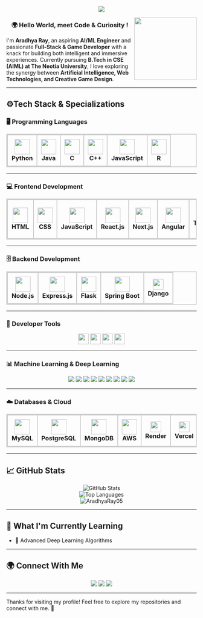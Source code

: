 <p align="center">
  <img src="https://readme-typing-svg.herokuapp.com?font=Fira+Code&weight=700&size=22&pause=500&color=833ab4&center=true&vCenter=true&width=800&lines=Aradhya+Ray+-+AIML+Enthusiast;Full-Stack+Developer;Game+Dev+Explorer;Crafting+Code+with+Intelligence+and+Imagination" />
</p>
<img align='right' src="https://media.giphy.com/media/M9gbBd9nbDrOTu1Mqx/giphy.gif" width="165">

<h3 align="center">
🌍 Hello World, meet Code & Curiosity ! 
</h3>

I'm **Aradhya Ray**, an aspiring **AI/ML Engineer** and passionate **Full-Stack & Game Developer** with a knack for building both intelligent and immersive experiences.
Currently pursuing **B.Tech in CSE (AIML) at The Neotia University**, I love exploring the synergy between **Artificial Intelligence, Web Technologies, and Creative Game Design**.

---

## ⚙️Tech Stack & Specializations 

### 🖥️ Programming Languages  

<table align="center" style="border: 2px solid #ccc; border-collapse: collapse;">
  <tr>
    <td align="center" style="border: 2px solid #ccc; padding: 10px;">
      <img src="https://skillicons.dev/icons?i=python" height="40"/><br><strong>Python</strong>
    </td>
      <td align="center" style="border: 2px solid #ccc; padding: 10px;">
      <img src="https://skillicons.dev/icons?i=java" height="40"/><br><strong>Java</strong>
    </td>
    <td align="center" style="border: 2px solid #ccc; padding: 10px;">
      <img src="https://skillicons.dev/icons?i=c" height="40"/><br><strong>C</strong>
    </td>
    <td align="center" style="border: 2px solid #ccc; padding: 10px;">
      <img src="https://skillicons.dev/icons?i=cpp" height="40"/><br><strong>C++</strong>
    </td>
    </td>
    <td align="center" style="border: 2px solid #ccc; padding: 10px;">
      <img src="https://skillicons.dev/icons?i=js" height="40"/><br><strong>JavaScript</strong>
    </td>
    <td align="center" style="border: 2px solid #ccc; padding: 10px;">
      <img src="https://skillicons.dev/icons?i=r" height="40"/><br><strong>R</strong>
    </td>
  </tr>
</table>

---
### 💻 Frontend Development

<table align="center" style="border: 2px solid #ccc; border-collapse: collapse;">
  <tr>
    <td align="center" style="border: 2px solid #ccc; padding: 10px;">
      <img src="https://skillicons.dev/icons?i=html" height="40"/><br><strong>HTML</strong>
    </td>
    <td align="center" style="border: 2px solid #ccc; padding: 10px;">
      <img src="https://skillicons.dev/icons?i=css" height="40"/><br><strong>CSS</strong>
    </td>
    <td align="center" style="border: 2px solid #ccc; padding: 10px;">
      <img src="https://skillicons.dev/icons?i=js" height="40"/><br><strong>JavaScript</strong>
    </td>
    <td align="center" style="border: 2px solid #ccc; padding: 10px;">
      <img src="https://skillicons.dev/icons?i=react" height="40"/><br><strong>React.js</strong>
    </td>
    <td align="center" style="border: 2px solid #ccc; padding: 10px;">
      <img src="https://skillicons.dev/icons?i=nextjs" height="40"/><br><strong>Next.js</strong>
    </td>
    <td align="center" style="border: 2px solid #ccc; padding: 10px;">
      <img src="https://skillicons.dev/icons?i=angular" height="40"/><br><strong>Angular</strong>
    </td>
    <td align="center" style="border: 2px solid #ccc; padding: 10px;">
      <img src="https://skillicons.dev/icons?i=tailwind" height="40"/><br><strong>Tailwind CSS</strong>
    </td>
    <td align="center" style="border: 2px solid #ccc; padding: 10px;">
      <img src="https://img.shields.io/badge/Bootstrap-7952B3?style=for-the-badge&logo=bootstrap&logoColor=white" height="28"/><br><strong>Bootstrap</strong>
    </td>
  </tr>
</table>

---

### 🗄️ Backend Development

<table align="center" style="border: 2px solid #ccc; border-collapse: collapse;">
  <tr>
    <td align="center" style="border: 2px solid #ccc; padding: 10px;">
      <img src="https://skillicons.dev/icons?i=nodejs" height="40"/><br><strong>Node.js</strong>
    </td>
    <td align="center" style="border: 2px solid #ccc; padding: 10px;">
      <img src="https://skillicons.dev/icons?i=express" height="40"/><br><strong>Express.js</strong>
    </td>
    <td align="center" style="border: 2px solid #ccc; padding: 10px;">
      <img src="https://skillicons.dev/icons?i=flask" height="40"/><br><strong>Flask</strong>
    </td>
    <td align="center" style="border: 2px solid #ccc; padding: 10px;">
      <img src="https://skillicons.dev/icons?i=spring" height="40"/><br><strong>Spring Boot</strong>
    </td>
    <td align="center" style="border: 2px solid #ccc; padding: 10px;">
      <img src="https://img.shields.io/badge/Django-092E20?style=for-the-badge&logo=django&logoColor=white" height="28"/><br><strong>Django</strong>
    </td>
  </tr>
</table>

---

### 🔧 Developer Tools

<p align = "center">
<img src="https://img.shields.io/badge/Postman-FF6C37?style=for-the-badge&logo=postman&logoColor=white" height="28"/>
<img src="https://img.shields.io/badge/Docker-2496ED?style=for-the-badge&logo=docker&logoColor=white" height="28"/>
<img src="https://img.shields.io/badge/Kubernetes-326CE5?style=for-the-badge&logo=kubernetes&logoColor=white" height="28"/>
<img src="https://img.shields.io/badge/Streamlit-FF4B5C?style=for-the-badge&logo=streamlit&logoColor=white" height="28"/>
</p>

---

### 📊 Machine Learning & Deep Learning  

<p align="center">
  <img src="https://img.shields.io/badge/NumPy-013243?style=for-the-badge&logo=numpy&logoColor=white" />
  <img src="https://img.shields.io/badge/Pandas-150458?style=for-the-badge&logo=pandas&logoColor=white" />
  <img src="https://img.shields.io/badge/Matplotlib-11557C?style=for-the-badge&logo=plotly&logoColor=white" />
  <img src="https://img.shields.io/badge/Seaborn-009688?style=for-the-badge" />
  <img src="https://img.shields.io/badge/Scikit--learn-F7931E?style=for-the-badge&logo=scikit-learn&logoColor=white" />
  <img src="https://img.shields.io/badge/TensorFlow-FF6F00?style=for-the-badge&logo=tensorflow&logoColor=white" />
  <img src="https://img.shields.io/badge/Keras-D00000?style=for-the-badge&logo=keras&logoColor=white" />
  <img src="https://img.shields.io/badge/PyTorch-EE4C2C?style=for-the-badge&logo=pytorch&logoColor=white" />
  <img src="https://img.shields.io/badge/OpenCV-5C3EE8?style=for-the-badge&logo=opencv&logoColor=white" />
</p>

</p>

---

### ☁️ Databases & Cloud  

<table align="center" style="border: 2px solid #ccc; border-collapse: collapse;">
  <tr>
    <td align="center" style="border: 2px solid #ccc; padding: 10px;">
      <img src="https://skillicons.dev/icons?i=mysql" height="40"/><br><strong>MySQL</strong>
    </td>
    <td align="center" style="border: 2px solid #ccc; padding: 10px;">
      <img src="https://skillicons.dev/icons?i=postgresql" height="40"/><br><strong>PostgreSQL</strong>
    </td>
    <td align="center" style="border: 2px solid #ccc; padding: 10px;">
      <img src="https://skillicons.dev/icons?i=mongodb" height="40"/><br><strong>MongoDB</strong>
    </td>
    <td align="center" style="border: 2px solid #ccc; padding: 10px;">
      <img src="https://skillicons.dev/icons?i=aws" height="40"/><br><strong>AWS</strong>
    </td>
    <td align="center" style="border: 2px solid #ccc; padding: 10px;">
      <img src="https://img.shields.io/badge/Render-46E3B7?style=for-the-badge&logo=render&logoColor=white" height="28"/><br><strong>Render</strong>
    </td>
    <td align="center" style="border: 2px solid #ccc; padding: 10px;">
      <img src="https://img.shields.io/badge/Vercel-000000?style=for-the-badge&logo=vercel&logoColor=white" height="28"/><br><strong>Vercel</strong>
    </td>
  </tr>
</table>

---


## 📈 GitHub Stats  

<div align="center">
  
![GitHub Stats](https://github-readme-stats.vercel.app/api?username=AradhyaRay05&show_icons=true&theme=tokyonight&count_private=true)  
![Top Languages](https://github-readme-stats.vercel.app/api/top-langs/?username=AradhyaRay05&layout=compact&theme=tokyonight)  
<img src="https://komarev.com/ghpvc/?username=AradhyaRay05&label=Profile%20views&color=0e75b6&style=flat" alt="AradhyaRay05"/>

</div>

---

## 🌱 What I'm Currently Learning  

- 🧠 Advanced Deep Learning Algorithms   

---

## 🌍 Connect With Me  

<p align="center">
  <a href="mailto:aradhyaray99@gmail.com"><img src="https://img.shields.io/badge/Email-D14836?style=for-the-badge&logo=gmail&logoColor=white" /></a>
  <a href="https://www.linkedin.com/in/rayaradhya/"><img src="https://img.shields.io/badge/LinkedIn-blue?style=for-the-badge&logo=linkedin&logoColor=white" /></a>
  <a href="https://github.com/AradhyaRay05"><img src="https://img.shields.io/badge/GitHub-181717?style=for-the-badge&logo=github&logoColor=white" /></a>
</p>

---

Thanks for visiting my profile! Feel free to explore my repositories and connect with me. 🚀 
